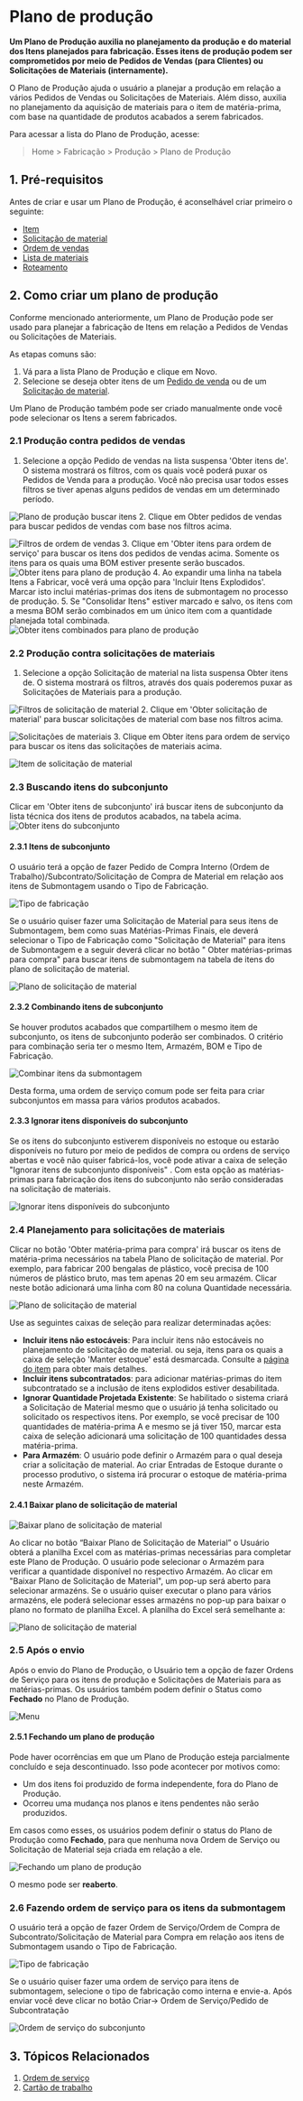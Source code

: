 # Plano de produção



**Um Plano de Produção auxilia no planejamento da produção e do material dos Itens planejados para fabricação. Esses itens de produção podem ser comprometidos por meio de Pedidos de Vendas (para Clientes) ou Solicitações de Materiais (internamente).**


O Plano de Produção ajuda o usuário a planejar a produção em relação a vários Pedidos de Vendas ou Solicitações de Materiais. Além disso, auxilia no planejamento da aquisição de materiais para o item de matéria-prima, com base na quantidade de produtos acabados a serem fabricados.


Para acessar a lista do Plano de Produção, acesse:


> Home > Fabricação > Produção > Plano de Produção


## 1. Pré-requisitos


Antes de criar e usar um Plano de Produção, é aconselhável criar primeiro o seguinte:


* [Item](/docs/pt/stock/item)
* [Solicitação de material](/docs/pt/stock/material-request)
* [Ordem de vendas](/docs/pt/selling/sales-order)
* [Lista de materiais](/docs/pt/manufacturing/bill-of-materials)
* [Roteamento](/docs/pt/manufacturing/routing)


## 2. Como criar um plano de produção


Conforme mencionado anteriormente, um Plano de Produção pode ser usado para planejar a fabricação de Itens em relação a Pedidos de Vendas ou Solicitações de Materiais.


As etapas comuns são:


1. Vá para a lista Plano de Produção e clique em Novo.
2. Selecione se deseja obter itens de um [Pedido de venda](/docs/pt/selling/sales-order) ou de um [Solicitação de material](/docs/pt/stock/material-request).


Um Plano de Produção também pode ser criado manualmente onde você pode selecionar os Itens a serem fabricados.


### 2.1 Produção contra pedidos de vendas


1. Selecione a opção Pedido de vendas na lista suspensa 'Obter itens de'. O sistema mostrará os filtros, com os quais você poderá puxar os Pedidos de Venda para a produção. Você não precisa usar todos esses filtros se tiver apenas alguns pedidos de vendas em um determinado período.


![Plano de produção buscar itens](/files/pp_fetch_from.png)
2. Clique em Obter pedidos de vendas para buscar pedidos de vendas com base nos filtros acima.


![Filtros de ordem de vendas](/files/sales_order_filter.png)
3. Clique em 'Obter itens para ordem de serviço' para buscar os itens dos pedidos de vendas acima. Somente os itens para os quais uma BOM estiver presente serão buscados.
![Obter itens para plano de produção](/files/get_items_wo.png)
4. Ao expandir uma linha na tabela Itens a Fabricar, você verá uma opção para 'Incluir Itens Explodidos'. Marcar isto inclui matérias-primas dos itens de submontagem no processo de produção.
5. Se "Consolidar Itens" estiver marcado e salvo, os itens com a mesma BOM serão combinados em um único item com a quantidade planejada total combinada.
![Obter itens combinados para plano de produção](/files/get_items_combined_wo.png)


### 2.2 Produção contra solicitações de materiais


1. Selecione a opção Solicitação de material na lista suspensa Obter itens de. O sistema mostrará os filtros, através dos quais poderemos puxar as Solicitações de Materiais para a produção.


![Filtros de solicitação de material](/files/material_request_filter.png)
2. Clique em 'Obter solicitação de material' para buscar solicitações de material com base nos filtros acima.


![Solicitações de materiais](/files/material_requests.png)
3. Clique em Obter itens para ordem de serviço para buscar os itens das solicitações de materiais acima.


![Item de solicitação de material](/files/material_request_items.png)


### 2.3 Buscando itens do subconjunto


Clicar em 'Obter itens de subconjunto' irá buscar itens de subconjunto da lista técnica dos itens de produtos acabados, na tabela acima.
![Obter itens do subconjunto](/files/get-subassembly-items.png)


#### 2.3.1 Itens de subconjunto


O usuário terá a opção de fazer Pedido de Compra Interno (Ordem de Trabalho)/Subcontrato/Solicitação de Compra de Material em relação aos itens de Submontagem usando o Tipo de Fabricação. 


![Tipo de fabricação](/files/production_plan_sub_assembly.png)


Se o usuário quiser fazer uma Solicitação de Material para seus itens de Submontagem, bem como suas Matérias-Primas Finais, ele deverá selecionar o Tipo de Fabricação como "Solicitação de Material" para itens de Submontagem e a seguir deverá clicar no botão " Obter matérias-primas para compra" para buscar itens de submontagem na tabela de itens do plano de solicitação de material.


![Plano de solicitação de material](/files/production_plan_material_request_items.png)


#### 2.3.2 Combinando itens de subconjunto


Se houver produtos acabados que compartilhem o mesmo item de subconjunto, os itens de subconjunto poderão ser combinados.
O critério para combinação seria ter o mesmo Item, Armazém, BOM e Tipo de Fabricação.


![Combinar itens da submontagem](/files/consolidate-subassembly-items.png)


Desta forma, uma ordem de serviço comum pode ser feita para criar subconjuntos em massa para vários produtos acabados.


#### 2.3.3 Ignorar itens disponíveis do subconjunto


Se os itens do subconjunto estiverem disponíveis no estoque ou estarão disponíveis no futuro por meio de pedidos de compra ou ordens de serviço abertas e você não quiser fabricá-los, você pode ativar a caixa de seleção "Ignorar itens de subconjunto disponíveis" . Com esta opção as matérias-primas para fabricação dos itens do subconjunto não serão consideradas na solicitação de materiais. 


![Ignorar itens disponíveis do subconjunto](/files/skip_available_sub_assembly_items.png)


### 2.4 Planejamento para solicitações de materiais


Clicar no botão 'Obter matéria-prima para compra' irá buscar os itens de matéria-prima necessários na tabela Plano de solicitação de material. Por exemplo, para fabricar 200 bengalas de plástico, você precisa de 100 números de plástico bruto, mas tem apenas 20 em seu armazém. Clicar neste botão adicionará uma linha com 80 na coluna Quantidade necessária.


![Plano de solicitação de material](/files/fetch_materials_for_material_request_purchase.png)


Use as seguintes caixas de seleção para realizar determinadas ações:


* **Incluir itens não estocáveis**: Para incluir itens não estocáveis ​​no planejamento de solicitação de material. ou seja, itens para os quais a caixa de seleção 'Manter estoque' está desmarcada. Consulte a [página do item](/docs/pt/stock/item#12-options-when-creating-an-item) para obter mais detalhes.
* **Incluir itens subcontratados**: para adicionar matérias-primas do item subcontratado se a inclusão de itens explodidos estiver desabilitada.
* **Ignorar Quantidade Projetada Existente**: Se habilitado o sistema criará a Solicitação de Material mesmo que o usuário já tenha solicitado ou solicitado os respectivos itens. Por exemplo, se você precisar de 100 quantidades de matéria-prima A e mesmo se já tiver 150, marcar esta caixa de seleção adicionará uma solicitação de 100 quantidades dessa matéria-prima.
* **Para Armazém**: O usuário pode definir o Armazém para o qual deseja criar a solicitação de material. Ao criar Entradas de Estoque durante o processo produtivo, o sistema irá procurar o estoque de matéria-prima neste Armazém.


#### 2.4.1 Baixar plano de solicitação de material


![Baixar plano de solicitação de material](/files/download_material_request_plan.png)


Ao clicar no botão “Baixar Plano de Solicitação de Material” o Usuário obterá a planilha Excel com as matérias-primas necessárias para completar este Plano de Produção. O usuário pode selecionar o Armazém para verificar a quantidade disponível no respectivo Armazém. Ao clicar em "Baixar Plano de Solicitação de Material", um pop-up será aberto para selecionar armazéns. Se o usuário quiser executar o plano para vários armazéns, ele poderá selecionar esses armazéns no pop-up para baixar o plano no formato de planilha Excel. A planilha do Excel será semelhante a:


![Plano de solicitação de material](/files/material_request_excel.png)


### 2.5 Após o envio


Após o envio do Plano de Produção, o Usuário tem a opção de fazer Ordens de Serviço para os itens de produção e Solicitações de Materiais para as matérias-primas. Os usuários também podem definir o Status como **Fechado** no Plano de Produção.


![Menu](/files/menu_options_for_production_plan.png)


#### 2.5.1 Fechando um plano de produção


Pode haver ocorrências em que um Plano de Produção esteja parcialmente concluído e seja descontinuado. Isso pode acontecer por motivos como:


* Um dos itens foi produzido de forma independente, fora do Plano de Produção.
* Ocorreu uma mudança nos planos e itens pendentes não serão produzidos.


Em casos como esses, os usuários podem definir o status do Plano de Produção como **Fechado**, para que nenhuma nova Ordem de Serviço ou Solicitação de Material seja criada em relação a ele.


![Fechando um plano de produção](/files/production_plan_status.gif)


O mesmo pode ser **reaberto**.


### 2.6 Fazendo ordem de serviço para os itens da submontagem


O usuário terá a opção de fazer Ordem de Serviço/Ordem de Compra de Subcontrato/Solicitação de Material para Compra em relação aos itens de Submontagem usando o Tipo de Fabricação. 


![Tipo de fabricação](/private/files/production_plan_sub_assembly.png)


Se o usuário quiser fazer uma ordem de serviço para itens de submontagem, selecione o tipo de fabricação como interna e envie-a. Após enviar você deve clicar no botão Criar-> Ordem de Serviço/Pedido de Subcontratação


![Ordem de serviço do subconjunto](/files/make_wo_for_sub_assembly_items.png)


## 3. Tópicos Relacionados


1. [Ordem de serviço](/docs/pt/manufacturing/work-order)
2. [Cartão de trabalho](/docs/pt/manufacturing/job-card)




